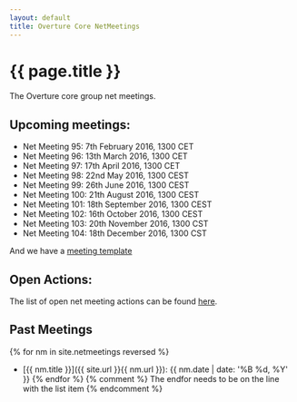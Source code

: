 ```yaml
---
layout: default
title: Overture Core NetMeetings
---
```


# {{ page.title }}

The Overture core group net meetings. 

## Upcoming meetings:

* Net Meeting 95: 7th February 2016, 1300 CET
* Net Meeting 96: 13th March 2016, 1300 CET
* Net Meeting 97: 17th April 2016, 1300 CET
* Net Meeting 98: 22nd May 2016, 1300 CEST
* Net Meeting 99: 26th June 2016, 1300 CEST
* Net Meeting 100: 21th August 2016, 1300 CEST
* Net Meeting 101: 18th September 2016, 1300 CEST
* Net Meeting 102: 16th October 2016, 1300 CEST
* Net Meeting 103: 20th November 2016, 1300 CST
* Net Meeting 104: 18th December 2016, 1300 CST

And we have a [meeting template](template.html)

## Open Actions:

The list of open net meeting actions can be found [here](https://github.com/overturetool/overturetool.github.io/issues?q=is%3Aopen+is%3Aissue+label%3A%22action+net-meeting%22).

## Past Meetings

{% for nm in site.netmeetings reversed %}
* [{{ nm.title }}]({{ site.url }}{{ nm.url }}): {{ nm.date | date: '%B %d, %Y' }} {% endfor %}
{% comment %} The endfor needs to be on the line with the list item {% endcomment %}


